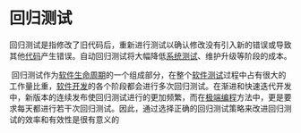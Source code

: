 # 回归测试

​	回归测试是指修改了旧代码后，重新进行测试以确认修改没有引入新的错误或导致其他[代码](https://baike.baidu.com/item/代码/86048?fromModule=lemma_inlink)产生错误。自动回归测试将大幅降低[系统测试](https://baike.baidu.com/item/系统测试/3073399?fromModule=lemma_inlink)、维护升级等阶段的成本。

​	回归测试作为[软件生命周期](https://baike.baidu.com/item/软件生命周期/861455?fromModule=lemma_inlink)的一个组成部分，在整个[软件测试](https://baike.baidu.com/item/软件测试/327953?fromModule=lemma_inlink)过程中占有很大的工作量比重，[软件开发](https://baike.baidu.com/item/软件开发/3448966?fromModule=lemma_inlink)的各个阶段都会进行多次回归测试。在渐进和快速迭代开发中，新版本的连续发布使回归测试进行的更加频繁，而在[极端编程](https://baike.baidu.com/item/极端编程/7400429?fromModule=lemma_inlink)方法中，更是要求每天都进行若干次回归测试。因此，通过选择正确的回归测试策略来改进回归测试的效率和有效性是很有意义的











